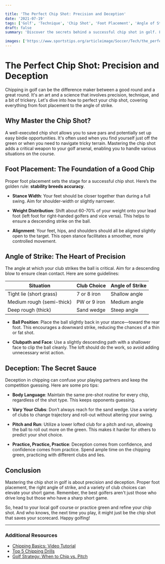 ```yaml
---

title: 'The Perfect Chip Shot: Precision and Deception'
date: '2021-07-19'
tags: ['Golf', 'Technique', 'Chip Shot', 'Foot Placement', 'Angle of Strike', 'Golf Tips', 'Deception']
draft: false
summary: 'Discover the secrets behind a successful chip shot in golf. From foot placement to the angle of strike, learn when and how to use this technique effectively.'

images: ['https://www.sportstips.org/articleimage/Soccer/Tech/the_perfect_chip_shot_precision_and_deception.webp']
---
```


# The Perfect Chip Shot: Precision and Deception

Chipping in golf can be the difference maker between a good round and a great round. It's an art and a science that involves precision, technique, and a bit of trickery. Let's dive into how to perfect your chip shot, covering everything from foot placement to the angle of strike.

## Why Master the Chip Shot?

A well-executed chip shot allows you to save pars and potentially set up easy birdie opportunities. It's often used when you find yourself just off the green or when you need to navigate tricky terrain. Mastering the chip shot adds a critical weapon to your golf arsenal, enabling you to handle various situations on the course.

## Foot Placement: The Foundation of a Good Chip

Proper foot placement sets the stage for a successful chip shot. Here’s the golden rule: **stability breeds accuracy**. 

- **Stance Width**: Your feet should be closer together than during a full swing. Aim for shoulder-width or slightly narrower.
  
- **Weight Distribution**: Shift about 60-70% of your weight onto your lead foot (left foot for right-handed golfers and vice versa). This helps to ensure a descending strike on the ball.

- **Alignment**: Your feet, hips, and shoulders should all be aligned slightly open to the target. This open stance facilitates a smoother, more controlled movement.

## Angle of Strike: The Heart of Precision

The angle at which your club strikes the ball is critical. Aim for a descending blow to ensure clean contact. Here are some guidelines:

| Situation                   | Club Choice   | Angle of Strike      |
|-----------------------------|---------------|----------------------|
| Tight lie (short grass)     | 7 or 8 iron   | Shallow angle        |
| Medium rough (semi-thick)   | PW or 9 iron  | Medium angle         |
| Deep rough (thick)          | Sand wedge    | Steep angle          |

- **Ball Position**: Place the ball slightly back in your stance—toward the rear foot. This encourages a downward strike, reducing the chances of a thin or fat shot.
  
- **Clubpath and Face**: Use a slightly descending path with a shallower face to clip the ball cleanly. The loft should do the work, so avoid adding unnecessary wrist action.

## Deception: The Secret Sauce

Deception in chipping can confuse your playing partners and keep the competition guessing. Here are some pro tips:

- **Body Language**: Maintain the same pre-shot routine for every chip, regardless of the shot type. This keeps opponents guessing.

- **Vary Your Clubs**: Don’t always reach for the sand wedge. Use a variety of clubs to change trajectory and roll-out without altering your swing.

- **Pitch and Run**: Utilize a lower lofted club for a pitch and run, allowing the ball to roll out more on the green. This makes it harder for others to predict your shot choice.

- **Practice, Practice, Practice**: Deception comes from confidence, and confidence comes from practice. Spend ample time on the chipping green, practicing with different clubs and lies.

## Conclusion

Mastering the chip shot in golf is about precision and deception. Proper foot placement, the right angle of strike, and a variety of club choices can elevate your short game. Remember, the best golfers aren't just those who drive long but those who have a sharp short game.

So, head to your local golf course or practice green and refine your chip shot. And who knows, the next time you play, it might just be the chip shot that saves your scorecard. Happy golfing!

---

### Additional Resources

- [Chipping Basics: Video Tutorial](https://www.youtube.com/watch?v=chipping_basics)
- [Top 5 Chipping Drills](https://www.golfdigest.com/top-5-chipping-drills)
- [Golf Strategy: When to Chip vs. Pitch](https://www.golf.com/strategy-chip-vs-pitch)
```
